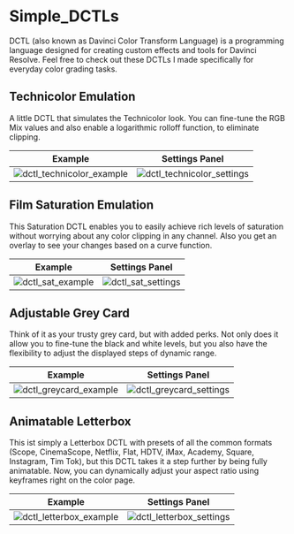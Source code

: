 # Simple_DCTLs

DCTL (also known as Davinci Color Transform Language) is a programming language designed for creating custom effects and tools for Davinci Resolve.
Feel free to check out these DCTLs I made specifically for everyday color grading tasks.

## Technicolor Emulation

A little DCTL that simulates the Technicolor look. You can fine-tune the RGB Mix values and also enable a logarithmic rolloff function, to eliminate clipping.

Example             |  Settings Panel
:-------------------------:|:-------------------------:
![dctl_technicolor_example](https://github.com/mitkunz/Simple_DCTLs/assets/143692878/d0ade95d-f9d3-4692-bb0a-433fe08e6d61)  |  ![dctl_technicolor_settings](https://github.com/mitkunz/Simple_DCTLs/assets/143692878/994dfc80-d3b1-4882-9f82-b22c1bb169fb)


## Film Saturation Emulation

This Saturation DCTL enables you to easily achieve rich levels of saturation without worrying about any color clipping in any channel. Also you get an overlay to see your changes based on a curve function.

Example             |  Settings Panel
:-------------------------:|:-------------------------:
![dctl_sat_example](https://github.com/mitkunz/Simple_DCTLs/assets/143692878/82ca2dbd-6b2d-44aa-a31e-feed7fab33e4)  |  ![dctl_sat_settings](https://github.com/mitkunz/Simple_DCTLs/assets/143692878/d8197445-11db-4489-9a7b-a2f233b609d6)


## Adjustable Grey Card

Think of it as your trusty grey card, but with added perks. Not only does it allow you to fine-tune the black and white levels, but you also have the flexibility to adjust the displayed steps of dynamic range.

Example             |  Settings Panel
:-------------------------:|:-------------------------:
![dctl_greycard_example](https://github.com/mitkunz/Simple_DCTLs/assets/143692878/3e91d563-ef07-47bf-81fa-62ab2e877e90)  |  ![dctl_greycard_settings](https://github.com/mitkunz/Simple_DCTLs/assets/143692878/d8d2118d-ffe5-4e1e-b219-b64cf53387f4)


## Animatable Letterbox

This ist simply a Letterbox DCTL with presets of all the common formats (Scope, CinemaScope, Netflix, Flat, HDTV, iMax, Academy, Square, Instagram, Tim Tok), but this DCTL takes it a step further by being fully animatable. Now, you can dynamically adjust your aspect ratio using keyframes right on the color page.

Example             |  Settings Panel
:-------------------------:|:-------------------------:
![dctl_letterbox_example](https://github.com/mitkunz/Simple_DCTLs/assets/143692878/84f5e9e4-dc0c-49db-9229-7c7790906b5b)  |  ![dctl_letterbox_settings](https://github.com/mitkunz/Simple_DCTLs/assets/143692878/25240d6f-1cdc-4125-987a-7fb4aafa6bc9)

